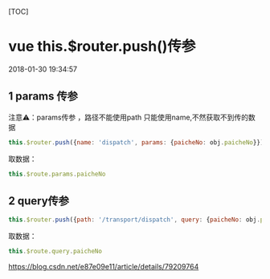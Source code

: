 [TOC]



# vue this.$router.push()传参

2018-01-30 19:34:57



## 1  params 传参

注意⚠️：params传参 ，路径不能使用path 只能使用name,不然获取不到传的数据

```js
this.$router.push({name: 'dispatch', params: {paicheNo: obj.paicheNo}})
```

取数据：

```js
this.$route.params.paicheNo
```

## 2 query传参

```js
this.$router.push({path: '/transport/dispatch', query: {paicheNo: obj.paicheNo}})
```

取数据：

```js
this.$route.query.paicheNo
```





<https://blog.csdn.net/e87e09e11/article/details/79209764>